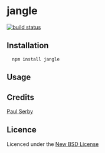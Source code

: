 # jangle

[![build status](https://secure.travis-ci.org/serby/jangle.png)](http://travis-ci.org/serby/jangle)

## Installation

      npm install jangle

## Usage

## Credits
[Paul Serby](https://github.com/serby/)

## Licence
Licenced under the [New BSD License](http://opensource.org/licenses/bsd-license.php)
